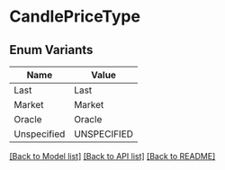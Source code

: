# CandlePriceType

## Enum Variants

| Name | Value |
|---- | -----|
| Last | Last |
| Market | Market |
| Oracle | Oracle |
| Unspecified | UNSPECIFIED |


[[Back to Model list]](../README.md#documentation-for-models) [[Back to API list]](../README.md#documentation-for-api-endpoints) [[Back to README]](../README.md)


